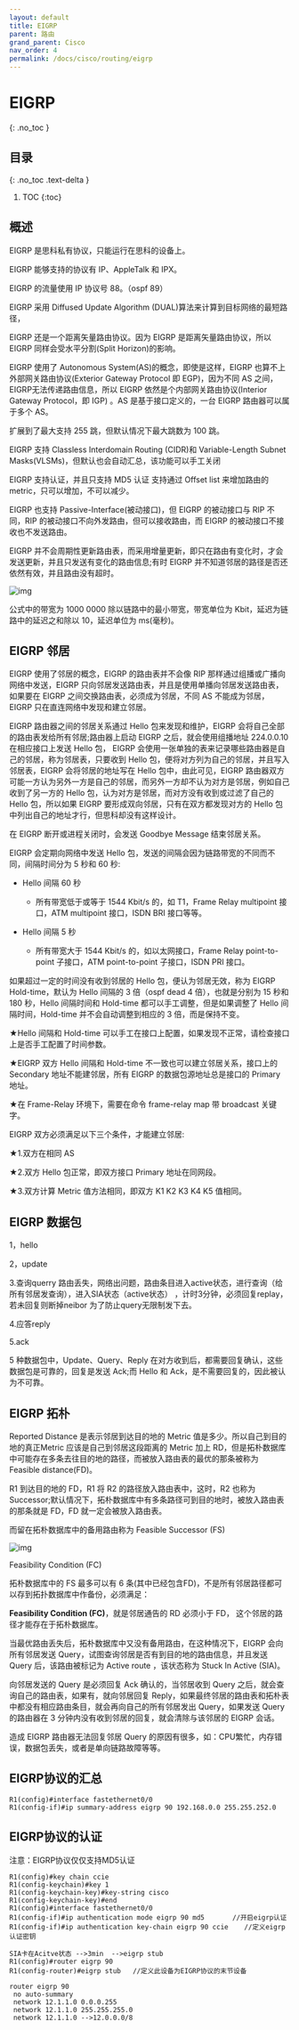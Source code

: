 ```yaml
---
layout: default
title: EIGRP
parent: 路由
grand_parent: Cisco
nav_order: 4
permalink: /docs/cisco/routing/eigrp
---
```


# EIGRP
{: .no_toc }

## 目录
{: .no_toc .text-delta }

1. TOC
{:toc}

## 概述

EIGRP 是思科私有协议，只能运行在思科的设备上。

EIGRP 能够支持的协议有 IP、AppleTalk 和 IPX。

EIGRP 的流量使用 IP 协议号 88。（ospf 89）

EIGRP 采用 Diffused Update Algorithm (DUAL)算法来计算到目标网络的最短路径，

EIGRP 还是一个距离矢量路由协议。因为 EIGRP 是距离矢量路由协议，所以 EIGRP 同样会受水平分割(Split Horizon)的影响。

EIGRP 使用了 Autonomous System(AS)的概念，即使是这样，EIGRP 也算不上外部网关路由协议(Exterior Gateway Protocol 即 EGP)，因为不同 AS 之间，EIGRP无法传递路由信息，所以 EIGRP 依然是个内部网关路由协议(Interior Gateway Protocol，即 IGP) 。AS 是基于接口定义的，一台 EIGRP 路由器可以属于多个 AS。

扩展到了最大支持 255 跳，但默认情况下最大跳数为 100 跳。  

EIGRP 支持 Classless Interdomain Routing (CIDR)和 Variable-Length Subnet Masks(VLSMs)，但默认也会自动汇总，该功能可以手工关闭

 

EIGRP 支持认证，并且只支持 MD5 认证 支持通过 Offset list 来增加路由的 metric，只可以增加，不可以减少。

EIGRP 也支持 Passive-Interface(被动接口)，但 EIGRP 的被动接口与 RIP 不同，RIP 的被动接口不向外发路由，但可以接收路由，而 EIGRP 的被动接口不接收也不发送路由。

EIGRP 并不会周期性更新路由表，而采用增量更新，即只在路由有变化时，才会发送更新，并且只发送有变化的路由信息;有时 EIGRP 并不知道邻居的路径是否还依然有效，并且路由没有超时。   

  

![img](../../../pics/clip_image002-9082453.jpg)

公式中的带宽为 1000 0000 除以链路中的最小带宽，带宽单位为 Kbit，延迟为链路中的延迟之和除以 10，延迟单位为 ms(毫秒)。

## EIGRP 邻居

EIGRP 使用了邻居的概念，EIGRP 的路由表并不会像 RIP 那样通过组播或广播向网络中发送，EIGRP 只向邻居发送路由表，并且是使用单播向邻居发送路由表，如果要在 EIGRP 之间交换路由表，必须成为邻居，不同 AS 不能成为邻居，EIGRP 只在直连网络中发现和建立邻居。

 

EIGRP 路由器之间的邻居关系通过 Hello 包来发现和维护，EIGRP 会将自己全部的路由表发给所有邻居;路由器上启动 EIGRP 之后，就会使用组播地址 224.0.0.10 在相应接口上发送 Hello 包， EIGRP 会使用一张单独的表来记录哪些路由器是自己的邻居，称为邻居表，只要收到 Hello 包，便将对方列为自己的邻居，并且写入邻居表，EIGRP 会将邻居的地址写在 Hello 包中，由此可见，EIGRP 路由器双方可能一方认为另外一方是自己的邻居，而另外一方却不认为对方是邻居，例如自己收到了另一方的 Hello 包，认为对方是邻居，而对方没有收到或过滤了自己的 Hello 包，所以如果 EIGRP 要形成双向邻居，只有在双方都发现对方的 Hello 包中列出自己的地址才行，但思科却没有这样设计。

在 EIGRP 断开或进程关闭时，会发送 Goodbye Message 结束邻居关系。

EIGRP 会定期向网络中发送 Hello 包，发送的间隔会因为链路带宽的不同而不同，间隔时间分为 5 秒和 60 秒:   

- Hello 间隔 60 秒
  - 所有带宽低于或等于 1544 Kbit/s 的，如 T1，Frame Relay multipoint 接口，ATM multipoint 接口，ISDN BRI 接口等等。

- Hello 间隔 5 秒
  - 所有带宽大于 1544 Kbit/s 的，如以太网接口，Frame Relay point-to-point 子接口，ATM point-to-point 子接口，ISDN PRI 接口。

如果超过一定的时间没有收到邻居的 Hello 包，便认为邻居无效，称为 EIGRP Hold-time，默认为 Hello 间隔的 3 倍（ospf dead 4 倍），也就是分别为 15 秒和 180 秒，Hello 间隔时间和 Hold-time 都可以手工调整，但是如果调整了 Hello 间隔时间，Hold-time 并不会自动调整到相应的 3 倍，而是保持不变。

 

★Hello 间隔和 Hold-time 可以手工在接口上配置，如果发现不正常，请检查接口上是否手工配置了时间参数。

★EIGRP 双方 Hello 间隔和 Hold-time 不一致也可以建立邻居关系，接口上的Secondary 地址不能建邻居，所有 EIGRP 的数据包源地址总是接口的 Primary 地址。

★在 Frame-Relay 环境下，需要在命令 frame-relay map 带 broadcast 关键字。

 

EIGRP 双方必须满足以下三个条件，才能建立邻居:

★1.双方在相同 AS

★2.双方 Hello 包正常，即双方接口 Primary 地址在同网段。

★3.双方计算 Metric 值方法相同，即双方 K1 K2 K3 K4 K5 值相同。

## EIGRP 数据包

1，hello

2，update

3.查询querry 路由丢失，网络出问题，路由条目进入active状态，进行查询（给所有邻居发查询），进入SIA状态（active状态） ，计时3分钟，必须回复replay，若未回复则断掉neibor 为了防止query无限制发下去。

4.应答reply

5.ack

 

5 种数据包中，Update、Query、Reply 在对方收到后，都需要回复确认，这些数据包是可靠的，回复是发送 Ack;而 Hello 和 Ack，是不需要回复的，因此被认为不可靠。

  

## EIGRP 拓朴

Reported Distance 是表示邻居到达目的地的 Metric 值是多少。所以自己到目的地的真正Metric 应该是自己到邻居这段距离的 Metric 加上 RD，但是拓朴数据库中可能存在多条去往目的地的路径，而被放入路由表的最优的那条被称为 Feasible distance(FD)。

R1 到达目的地的 FD，R1 将 R2 的路径放入路由表中，这时，R2 也称为 Successor;默认情况下，拓朴数据库中有多条路径可到目的地时，被放入路由表的那条就是 FD，FD 就一定会被放入路由表。

 

而留在拓朴数据库中的备用路由称为 Feasible Successor (FS)

![img](../../../pics/clip_image004-9082453.jpg)

Feasibility Condition (FC)

拓朴数据库中的 FS 最多可以有 6 条(其中已经包含FD)，不是所有邻居路径都可以存到拓扑数据库中作备份，必须满足：

 **Feasibility Condition (FC)**，就是邻居通告的 RD 必须小于 FD， 这个邻居的路径才能存在于拓朴数据库。

当最优路由丢失后，拓朴数据库中又没有备用路由，在这种情况下，EIGRP 会向所有邻居发送 Query，试图查询邻居是否有到目的地的路由信息，并且发送 Query 后，该路由被标记为 Active route ，该状态称为 Stuck In Active (SIA)。

向邻居发送的 Query 是必须回复 Ack 确认的，当邻居收到 Query 之后，就会查询自己的路由表，如果有，就向邻居回复 Reply，如果最终邻居的路由表和拓朴表中都没有相应路由条目，就会再向自己的所有邻居发出 Query，如果发送 Query 的路由器在 3 分钟内没有收到邻居的回复，就会清除与该邻居的 EIGRP 会话。

造成 EIGRP 路由器无法回复邻居 Query 的原因有很多，如：CPU繁忙，内存错误，数据包丢失，或者是单向链路故障等等。

  

## EIGRP协议的汇总

```shell
R1(config)#interface fastethernet0/0
R1(config-if)#ip summary-address eigrp 90 192.168.0.0 255.255.252.0
```

 

## EIGRP协议的认证

注意：EIGRP协议仅仅支持MD5认证

```shell
R1(config)#key chain ccie
R1(config-keychain)#key 1
R1(config-keychain-key)#key-string cisco
R1(config-keychain-key)#end
R1(config)#interface fastethernet0/0
R1(config-if)#ip authentication mode eigrp 90 md5       //开启eigrp认证
R1(config-if)#ip authentication key-chain eigrp 90 ccie    //定义eigrp认证密钥 

SIA卡在Acitve状态 -->3min  -->eigrp stub
R1(config)#router eigrp 90
R1(config-router)#eigrp stub   //定义此设备为EIGRP协议的末节设备
```

```shell
router eigrp 90
 no auto-summary
 network 12.1.1.0 0.0.0.255
 network 12.1.1.0 255.255.255.0
 network 12.1.1.0 -->12.0.0.0/8
```

